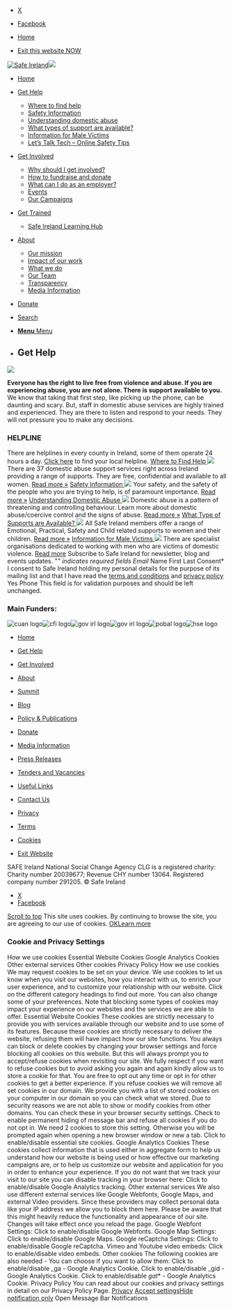   * [X](https://twitter.com/SAFEIreland "X")
  * [Facebook](https://www.facebook.com/safe.ireland "Facebook")


  * [Home](https://www.safeireland.ie/)
  * [Exit this website NOW](https://www.google.ie/)


[![Safe Ireland](https://www.safeireland.ie/wp-content/themes/master/images/si-logo-2018v1.png)![](https://www.safeireland.ie/wp-content/themes/master/images/si-logo-2018v1-reverse.png)](https://www.safeireland.ie/)
  * [Home](https://www.safeireland.ie/)
  * [Get Help](https://www.safeireland.ie/get-help/#top)
    * [Where to find help](https://www.safeireland.ie/get-help/where-to-find-help/)
    * [Safety Information](https://www.safeireland.ie/get-help/safety-information/)
    * [Understanding domestic abuse](https://www.safeireland.ie/get-help/understanding-domestic-abuse/)
    * [What types of support are available?](https://www.safeireland.ie/get-help/what-types-of-support-are-available/)
    * [Information for Male Victims](https://www.safeireland.ie/get-help/information-for-male-victims/)
    * [Let’s Talk Tech – Online Safety Tips](https://www.safeireland.ie/lets-talk-tech-online-safety-tips/)
  * [Get Involved](https://www.safeireland.ie/get-involved/)
    * [Why should I get involved?](https://www.safeireland.ie/get-involved/why-should-i-get-involved/)
    * [How to fundraise and donate](https://www.safeireland.ie/get-involved/how-to-fundraise-and-donate/)
    * [What can I do as an employer?](https://www.safeireland.ie/get-involved/what-can-i-do-as-an-employer/)
    * [Events](https://www.safeireland.ie/get-involved/events/)
    * [Our Campaigns](https://www.safeireland.ie/get-involved/our-campaigns/)
  * [Get Trained](https://www.safeireland.ie/get-help/)
    * [Safe Ireland Learning Hub](https://www.safeireland.ie/safe-ireland-learning-hub/)
  * [About](https://www.safeireland.ie/about/)
    * [Our mission](https://www.safeireland.ie/about/our-mission/)
    * [Impact of our work](https://www.safeireland.ie/about/impact-of-our-work/)
    * [What we do](https://www.safeireland.ie/about/what-we-do/)
    * [Our Team](https://www.safeireland.ie/about/our-team/)
    * [Transparency](https://www.safeireland.ie/about/transparency/)
    * [Media Information](https://www.safeireland.ie/about/media-information/)
  * [Donate](https://www.safeireland.ie/get-involved/how-to-fundraise-and-donate/)
  * [Search](https://www.safeireland.ie/get-help/?s=)
  * [ **Menu** Menu ](https://www.safeireland.ie/get-help/)


  * ## Get Help
![](https://www.safeireland.ie/wp-content/uploads/slider-img-1500x630-woman-child-colour-1500x430.jpg)


**Everyone has the right to live free from violence and abuse. If you are experiencing abuse, you are not alone. There is support available to you.**
We know that taking that first step, like picking up the phone, can be daunting and scary. But, staff in domestic abuse services are highly trained and experienced. They are there to listen and respond to your needs. They will not pressure you to make any decisions.
### HELPLINE
There are helplines in every county in Ireland, some of them operate 24 hours a day.
[Click here](https://www.safeireland.ie/get-help/where-to-find-help/) to find your local helpline.
[Where to Find Help ![](https://www.safeireland.ie/wp-content/uploads/cta-img-900x500px.jpg)](https://www.safeireland.ie/get-help/where-to-find-help/)
There are 37 domestic abuse support services right across Ireland providing a range of supports. They are free, confidential and available to all women.
[Read more »](https://www.safeireland.ie/get-help/where-to-find-help/)
[Safety Information ![](https://www.safeireland.ie/wp-content/uploads/cta-img-900x500px-alt.jpg)](https://www.safeireland.ie/get-help/safety-information/)
Your safety, and the safety of the people who you are trying to help, is of paramount importance.
[Read more »](https://www.safeireland.ie/get-help/safety-information/)
[Understanding Domestic Abuse ![](https://www.safeireland.ie/wp-content/uploads/cta-img-900x500px.jpg)](https://www.safeireland.ie/get-help/understanding-domestic-abuse/)
Domestic abuse is a pattern of threatening and controlling behaviour. Learn more about domestic abuse/coercive control and the signs of abuse.
[Read more »](https://www.safeireland.ie/get-help/understanding-domestic-abuse/)
[What Type of Supports are Available? ![](https://www.safeireland.ie/wp-content/uploads/cta-img-900x500px.jpg)](https://www.safeireland.ie/get-help/what-types-of-support-are-available/)
All Safe Ireland members offer a range of Emotional, Practical, Safety and Child related supports to women and their children.
[Read more »](https://www.safeireland.ie/get-help/what-types-of-support-are-available/)
[Information for Male Victims ![](https://www.safeireland.ie/wp-content/uploads/cta-img-900x500px-alt.jpg)](https://www.safeireland.ie/get-help/information-for-male-victims/)
There are specialist organisations dedicated to working with men who are victims of domestic violence.
[Read more](https://www.safeireland.ie/get-help/information-for-male-victims/)
Subscribe to Safe Ireland for newsletter, blog and events updates.
"*" indicates required fields
Email*
Name
First Last
Consent*
I consent to Safe Ireland holding my personal details for the purpose of its mailing list and that I have read the [terms and conditions](https://www.safeireland.ie/terms/) and [privacy policy](https://www.safeireland.ie/privacy/ )
Yes
Phone
This field is for validation purposes and should be left unchanged.
### Main Funders:
![cuan logo](https://www.safeireland.ie/wp-content/uploads/logo-cuan.png)![cfi logo](https://www.safeireland.ie/wp-content/uploads/logo-cfi.png)![gov irl logo](https://www.safeireland.ie/wp-content/uploads/logo-goi2.png)![gov irl logo](https://www.safeireland.ie/wp-content/uploads/logo-doj.png)![pobal logo](https://www.safeireland.ie/wp-content/uploads/logo-pobal.png)![hse logo](https://www.safeireland.ie/wp-content/uploads/logo-hse.png)
  * [Home](https://www.safeireland.ie/)
  * [Get Help](https://www.safeireland.ie/get-help/)
  * [Get Involved](https://www.safeireland.ie/get-involved/)
  * [About](https://www.safeireland.ie/about/)
  * [Summit](https://www.safeireland.ie/?page_id=3620)
  * [Blog](https://www.safeireland.ie/blog/)


  * [Policy & Publications](https://www.safeireland.ie/policy-publications/)
  * [Donate](https://www.safeireland.ie/get-involved/how-to-fundraise-and-donate/)
  * [Media Information](https://www.safeireland.ie/about/media-information/)
  * [Press Releases](https://www.safeireland.ie/about/media-information/press-releases/)
  * [Tenders and Vacancies](https://www.safeireland.ie/tenders-and-vacancies/)
  * [Useful Links](https://www.safeireland.ie/links/)


  * [Contact Us](https://www.safeireland.ie/contact-us/)
  * [Privacy](https://www.safeireland.ie/privacy/)
  * [Terms](https://www.safeireland.ie/terms/)
  * [Cookies](https://www.safeireland.ie/cookies/)
  * [Exit Website](https://www.google.ie)


SAFE Ireland National Social Change Agency CLG is a registered charity: Charity number 20039677; Revenue CHY number 13064. Registered company number 291205.
© Safe Ireland 
  * [X](https://twitter.com/SAFEIreland "X")
  * [Facebook](https://www.facebook.com/safe.ireland "Facebook")


[Scroll to top](https://www.safeireland.ie/get-help/#top "Scroll to top")
This site uses cookies. By continuing to browse the site, you are agreeing to our use of cookies.
[OK](https://www.safeireland.ie/get-help/)[Learn more](https://www.safeireland.ie/get-help/)
### Cookie and Privacy Settings
How we use cookies
Essential Website Cookies
Google Analytics Cookies
Other external services
Other cookies
Privacy Policy
How we use cookies
We may request cookies to be set on your device. We use cookies to let us know when you visit our websites, how you interact with us, to enrich your user experience, and to customize your relationship with our website. 
Click on the different category headings to find out more. You can also change some of your preferences. Note that blocking some types of cookies may impact your experience on our websites and the services we are able to offer.
Essential Website Cookies
These cookies are strictly necessary to provide you with services available through our website and to use some of its features.
Because these cookies are strictly necessary to deliver the website, refusing them will have impact how our site functions. You always can block or delete cookies by changing your browser settings and force blocking all cookies on this website. But this will always prompt you to accept/refuse cookies when revisiting our site.
We fully respect if you want to refuse cookies but to avoid asking you again and again kindly allow us to store a cookie for that. You are free to opt out any time or opt in for other cookies to get a better experience. If you refuse cookies we will remove all set cookies in our domain.
We provide you with a list of stored cookies on your computer in our domain so you can check what we stored. Due to security reasons we are not able to show or modify cookies from other domains. You can check these in your browser security settings.
Check to enable permanent hiding of message bar and refuse all cookies if you do not opt in. We need 2 cookies to store this setting. Otherwise you will be prompted again when opening a new browser window or new a tab.
Click to enable/disable essential site cookies.
Google Analytics Cookies
These cookies collect information that is used either in aggregate form to help us understand how our website is being used or how effective our marketing campaigns are, or to help us customize our website and application for you in order to enhance your experience.
If you do not want that we track your visit to our site you can disable tracking in your browser here:
Click to enable/disable Google Analytics tracking.
Other external services
We also use different external services like Google Webfonts, Google Maps, and external Video providers. Since these providers may collect personal data like your IP address we allow you to block them here. Please be aware that this might heavily reduce the functionality and appearance of our site. Changes will take effect once you reload the page.
Google Webfont Settings:
Click to enable/disable Google Webfonts.
Google Map Settings:
Click to enable/disable Google Maps.
Google reCaptcha Settings:
Click to enable/disable Google reCaptcha.
Vimeo and Youtube video embeds:
Click to enable/disable video embeds.
Other cookies
The following cookies are also needed - You can choose if you want to allow them:
Click to enable/disable _ga - Google Analytics Cookie.
Click to enable/disable _gid - Google Analytics Cookie.
Click to enable/disable _gat_* - Google Analytics Cookie.
Privacy Policy
You can read about our cookies and privacy settings in detail on our Privacy Policy Page. 
[Privacy](https://www.safeireland.ie/privacy/)
[Accept settings](https://www.safeireland.ie/get-help/ "Allow to use cookies, you always can modify used cookies and services")[Hide notification only](https://www.safeireland.ie/get-help/ "Do not allow to use cookies or services - some functionality on our site might not work as expected.")
Open Message Bar
Notifications
